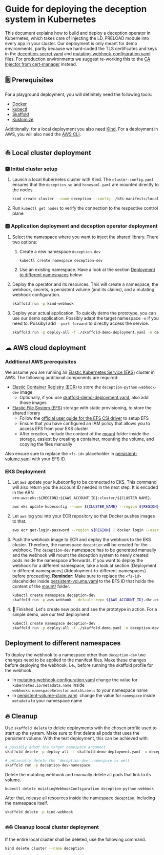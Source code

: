 # Guide for deploying the deception system in Kubernetes

This document explains how to build and deploy a deception operator in Kubernetes, which takes care of injecting the LD_PRELOAD module into every app in your cluster.
Our deployment is only meant for demo environments, partly because we hard-coded the TLS certificates and keys in the [deception-secret.yaml](../k8s-manifests/base/webhook-environment/deception-secret.yaml)
and [mutating-webhook-configuration.yaml](../k8s-manifests/base/webhook-environment/mutating-webhook-configuration.yaml) files.
For production environments we suggest re-working this to the [CA Injector from cert-manager](https://cert-manager.io/docs/concepts/ca-injector/) instead.

## 🗒️ Prerequisites

For a playground deployment, you will definitely need the following tools:

* [Docker](https://www.docker.com/products/docker-desktop)
* [kubectl](https://kubernetes.io/docs/tasks/tools/)
* [Skaffold](https://skaffold.dev/docs/install/)
* [Kustomize](https://kubectl.docs.kubernetes.io/installation/kustomize/)

Additionally, for a local deployment you also need [Kind](https://kind.sigs.k8s.io/).
For a deployment in AWS, you will also need the [AWS CLI](https://aws.amazon.com/cli/).

## ⛵ Local cluster deployment

### 🅰 Initial cluster setup

1. Launch a local Kubernetes cluster with Kind. The `cluster-config.yaml` ensures that the `deception.so` and `honeyaml.yaml` are mounted directly to the nodes.

   ```sh
   kind create cluster --name deception --config ./k8s-manifests/localdev/kind/cluster-config.yaml
   ```

2. Run `kubectl get nodes` to verify the connection to the respective control plane

### 🅱 Application deployment and deception operator deployment

1. Select the namespace where you want to inject the shared library. There two options:

   1. Create a new namespace `deception-dev`

      ```sh
      kubectl create namespace deception-dev
      ```

   2. Use an existing namespace. Have a look at the section [Deployment to different namespaces](#deployment-to-different-namespaces) below.

2. Deploy the operator and its resources.
   This will create a namespace, the webhook, secrets, a persistent volume (and its claims), and a mutating webhook configuration.

   ```sh
   skaffold run -p kind-webhook
   ```

3. Deploy your actual application. To quickly demo the prototype, you can use our demo application.
   Possibly adapt the target namespace `-n` if you need to. Possibyl add `--port-forward` to directly access the service.

   ```sh
   skaffold run -p deploy-all -f ./skaffold-demo-deployment.yaml -n deception-dev
   ```

## ☁ AWS cloud deployment

### Additional AWS prerequisites

We assume you are running an [Elastic Kubernetes Service (EKS)](https://aws.amazon.com/eks/) cluster in AWS.
The following additional components are required:

* [Elastic Container Registry (ECR)](https://aws.amazon.com/ecr/) to store the `deception-python-webhook-dev` image
  * Optionally, if you use [skaffold-demo-deployment.yaml](../skaffold-demo-deployment.yaml), also add those images
* [Elastic File System (EFS)](https://aws.amazon.com/efs/) storage with static provisioning, to store the shared library
  * Follow the [official user guide for the EFS CSI driver](https://docs.aws.amazon.com/eks/latest/userguide/efs-csi.html) to setup EFS
  * Ensure that you have configured an IAM policy that allows you to access EFS from your EKS cluster
  * After creation, include the content of the [mount](../bin/mount) folder inside the storage, easiest by creating a container, mounting the volume, and copying the files manually

Also ensure sure to replace the `<fs-id>` placeholder in [persistent-volume.yaml](../k8s-manifests/cloud-service-provider/aws/webhook-environment/persistent-volume.yaml) with your EFS ID.

### EKS Deployment

1. Let `aws` update your kubeconfig to be connected to EKS.
   This command will also return you the account ID needed in the next step.
   It is encoded in the ARN `arn:aws:eks:${REGION}:${AWS_ACCOUNT_ID}:cluster/${CLUSTER_NAME}`.

   ```sh
   aws eks update-kubeconfig --name ${CLUSTER_NAME} --region ${REGION}
   ```

2. Let `aws` log you into your ECR repository so that Docker pushes images to that.

   ```sh
   aws ecr get-login-password --region ${REGION} | docker login --username AWS --password-stdin ${AWS_ACCOUNT_ID}.dkr.ecr.${REGION}.amazonaws.com
   ```

3. Push the webhook image to ECR and deploy the webhook to the EKS cluster.
   Therefore, the namespace `deception` will be created for the webhook.
   The `deception-dev` namespace has to be generated manually and the webhook will mount the deception system to newly created pods inside the namespace afterwards.
   If you want to deploy the webhook for a different namespace, take a look at section [Deployment to different namespaces] (#deployment-to-different-namespaces) before proceeding.
   **Reminder:** Make sure to replace the `<fs-id>` placeholder inside [persistent-volume.yaml](../k8s-manifests/cloud-service-provider/aws/webhook-environment/persistent-volume.yaml)
   to the EFS ID that holds the content of the [mount/](../bin/mount) folder.

   ```sh
   kubectl create namespace deception-dev
   skaffold run -p aws-webhook --default-repo ${AWS_ACCOUNT_ID}.dkr.ecr.${REGION}.amazonaws.com
   ```

4. 🎉 Finished. Let's create new pods and see the prototype in action. For a simple demo, use our test deployment.

     ```sh
     kubectl create namespace deception-dev
     skaffold run -p deploy-all -f ./skaffold-demo.yaml -n deception-dev --default-repo ${AWS_ACCOUNT_ID}.dkr.ecr.${REGION}.amazonaws.com
     ```

## Deployment to different namespaces

To deploy the webhook to a namespace other than `deception-dev` two changes need to be applied to the manifest files.
Make these changes before deploying the webhook, i.e., before running the skaffold profile for the webhook.

* In [mutating-webhook-configuration.yaml](../k8s-manifests/base/webhook-environment/mutating-webhook-configuration.yaml)
  change the value for `kubernetes.io/metadata.name` inside `webhooks.namespaceSelector.matchLabels` to your namespace name
* In [persistent-volume-claim.yaml](../k8s-manifests/localdev/webhook/persistent-volume-claim.yaml):
  change the value for `namespace` inside `metadata` to your namespace name

## 🔥 Cleanup

Use `skaffold delete` to delete deployments with the chosen profile used to start up the system.
Make sure to first delete all pods that uses the persistent volume. With the test deployment, this can be achieved with:

```sh
# possibly adapt the target namespace argument
skaffold delete -p deploy-all -f skaffold-demo-deployment.yaml -n deception-dev

# optionally delete the 'deception-dev' namespace as well
skaffold run -p deception-dev-namespace
```

Delete the mutating webhook and manually delete all pods that link to its volume.

```sh
kubectl delete mutatingWebhookConfiguration deception-python-webhook
```

After that, release all resources inside the namespace `deception`, including the namespace itself.

```sh
skaffold delete -p kind-webhook
```

### 🔥⛵ Cleanup loocal cluster deployment

If the entire local cluster shall be deleted, use the following command.

```sh
kind delete cluster --name deception
```
